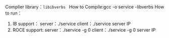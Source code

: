Complier library：`libibverbs `
How to Compile:gcc <filename>  -o service  -libverbs
How to run：
1. IB support：
       server：./service
       client：./service server IP
 2. ROCE support:
       server：./service   -g  0
       client：./service -g 0  server IP
